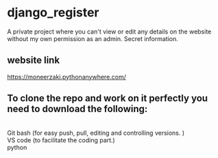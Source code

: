 # django_register
A private project where you can't view or edit any details on the website without my own permission as an admin. Secret information.

## website link
https://moneerzaki.pythonanywhere.com/

## To clone the repo and work on it perfectly you need to download the following: 
<br> Git bash  (for easy push, pull, editing and controlling versions. ) 
<br> VS code   (to facilitate the coding part.) 
<br> python     

